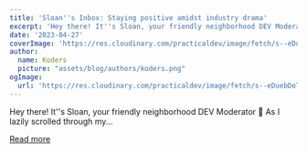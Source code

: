 ```yaml
---
title: 'Sloan''s Inbox: Staying positive amidst industry drama'
excerpt: 'Hey there! It''s Sloan, your friendly neighborhood DEV Moderator 🦥 As I lazily scrolled through my...'
date: '2023-04-27'
coverImage: 'https://res.cloudinary.com/practicaldev/image/fetch/s--eDuebDoT--/c_imagga_scale,f_auto,fl_progressive,h_420,q_auto,w_1000/https://dev-to-uploads.s3.amazonaws.com/uploads/articles/rh0pzayn96pb7gw5x92u.jpg'
author:
  name: Koders
  picture: "assets/blog/authors/koders.png"
ogImage:
  url: 'https://res.cloudinary.com/practicaldev/image/fetch/s--eDuebDoT--/c_imagga_scale,f_auto,fl_progressive,h_420,q_auto,w_1000/https://dev-to-uploads.s3.amazonaws.com/uploads/articles/rh0pzayn96pb7gw5x92u.jpg'
---
```


Hey there! It''s Sloan, your friendly neighborhood DEV Moderator 🦥 As I lazily scrolled through my...

[Read more](https://dev.to/devteam/sloans-inbox-staying-positive-amidst-industry-drama-16i4)
